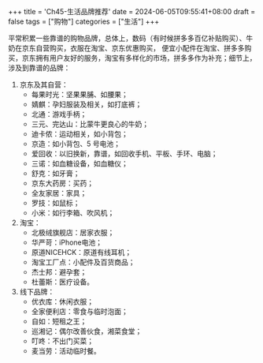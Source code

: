 +++
title = 'Ch45-生活品牌推荐'
date = 2024-06-05T09:55:41+08:00
draft = false
tags = ["购物"]
categories = ["生活"]
+++

平常积累一些靠谱的购物品牌，总体上，数码（有时候拼多多百亿补贴购买）、牛奶在京东自营购买，衣服在淘宝、京东优惠购买，
便宜小配件在淘宝、拼多多购买，京东拥有用户友好的服务，淘宝有多样化的市场，拼多多作为补充；细节上，涉及到靠谱的品牌：

1. 京东及其自营：
    * 每果时光：坚果果脯、如腰果；
    * 婧麒：孕妇服装及相关，如打底裤；
    * 北通：游戏手柄；
    * 三元、完达山：比蒙牛更良心的牛奶；
    * 迪卡侬：运动相关，如小背包；
    * 京造：如小背包、5 号电池；
    * 爱回收：以旧换新，靠谱，如回收手机、平板、手环、电脑；
    * 三诺：如血糖设备，如血糖仪；
    * 舒克：如牙膏；
    * 京东大药房：买药；
    * 全友家居：家具；
    * 罗技：如鼠标；
    * 小米：如行李箱、吹风机；
2. 淘宝：
    * 北极绒旗舰店：居家衣服；
    * 华严苛：iPhone电池；
    * 原道NICEHCK：原道有线耳机；
    * 淘宝工厂点：小配件及百货商品；
    * 杰士邦：避孕套；
    * 杜蕾斯：医疗设备。
3. 线下品牌：
    * 优衣库：休闲衣服；
    * 全家便利店：零食与临时泡面；
    * 自如：短租之王；
    * 巡湘记：偶尔改善伙食，湘菜食堂；
    * 叮咚：不出门买菜；
    * 麦当劳：活动临时餐。

